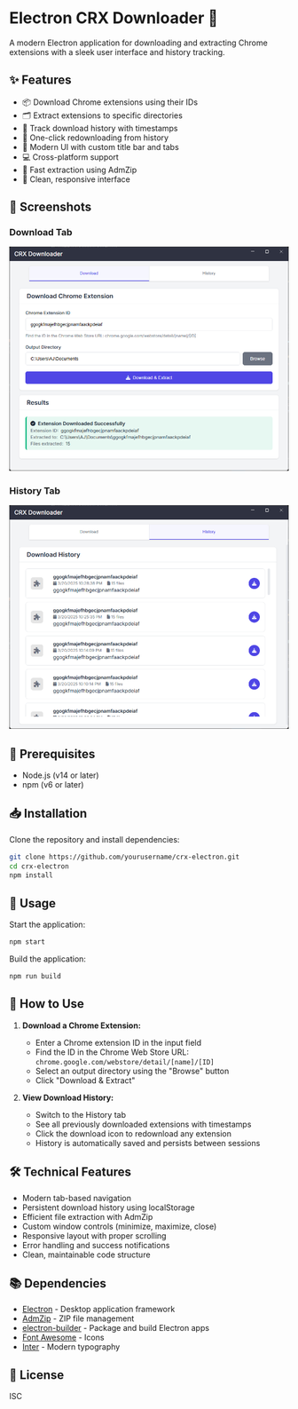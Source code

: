 # Electron CRX Downloader 🔽

A modern Electron application for downloading and extracting Chrome extensions with a sleek user interface and history tracking.

## ✨ Features

- 📦 Download Chrome extensions using their IDs
- 🗂️ Extract extensions to specific directories
- 📝 Track download history with timestamps
- 🔄 One-click redownloading from history
- 🎨 Modern UI with custom title bar and tabs
- 💻 Cross-platform support
- 🚀 Fast extraction using AdmZip
- 🎯 Clean, responsive interface

## 📸 Screenshots

### Download Tab
![Download Tab](./ss/crx_download.png)

### History Tab
![History Tab](./ss/crx_history.png)

## 🔧 Prerequisites

- Node.js (v14 or later)
- npm (v6 or later)

## 📥 Installation

Clone the repository and install dependencies:

```bash
git clone https://github.com/yourusername/crx-electron.git
cd crx-electron
npm install
```

## 🚀 Usage

Start the application:

```bash
npm start
```

Build the application:

```bash
npm run build
```

## 📖 How to Use

1. **Download a Chrome Extension:**
   - Enter a Chrome extension ID in the input field
   - Find the ID in the Chrome Web Store URL: `chrome.google.com/webstore/detail/[name]/[ID]`
   - Select an output directory using the "Browse" button
   - Click "Download & Extract"

2. **View Download History:**
   - Switch to the History tab
   - See all previously downloaded extensions with timestamps
   - Click the download icon to redownload any extension
   - History is automatically saved and persists between sessions

## 🛠️ Technical Features

- Modern tab-based navigation
- Persistent download history using localStorage
- Efficient file extraction with AdmZip
- Custom window controls (minimize, maximize, close)
- Responsive layout with proper scrolling
- Error handling and success notifications
- Clean, maintainable code structure

## 📚 Dependencies

- [Electron](https://www.electronjs.org/) - Desktop application framework
- [AdmZip](https://www.npmjs.com/package/adm-zip) - ZIP file management
- [electron-builder](https://www.electron.build/) - Package and build Electron apps
- [Font Awesome](https://fontawesome.com/) - Icons
- [Inter](https://fonts.google.com/specimen/Inter) - Modern typography

## 📄 License

ISC
